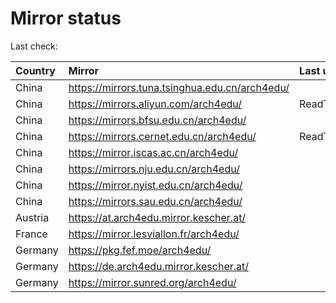 <script src="./time.js"></script>
# Mirror status
Last check: <script type="text/javascript">localize(1744817217.5123405);</script>

|Country|Mirror|Last update|
|:------|:-----|:----------|
|China|https://mirrors.tuna.tsinghua.edu.cn/arch4edu/|<script type="text/javascript">localize(1744785876);</script>|
|China|https://mirrors.aliyun.com/arch4edu/|ReadTimeout|
|China|https://mirrors.bfsu.edu.cn/arch4edu/|<script type="text/javascript">localize(1744742539);</script>|
|China|https://mirrors.cernet.edu.cn/arch4edu/|ReadTimeout|
|China|https://mirror.iscas.ac.cn/arch4edu/|<script type="text/javascript">localize(1744785876);</script>|
|China|https://mirrors.nju.edu.cn/arch4edu/|<script type="text/javascript">localize(1744656198);</script>|
|China|https://mirror.nyist.edu.cn/arch4edu/|<script type="text/javascript">localize(1744785876);</script>|
|China|https://mirrors.sau.edu.cn/arch4edu/|<script type="text/javascript">localize(1731653531);</script>|
|Austria|https://at.arch4edu.mirror.kescher.at/|<script type="text/javascript">localize(1744785876);</script>|
|France|https://mirror.lesviallon.fr/arch4edu/|<script type="text/javascript">localize(1744785876);</script>|
|Germany|https://pkg.fef.moe/arch4edu/|<script type="text/javascript">localize(1744785876);</script>|
|Germany|https://de.arch4edu.mirror.kescher.at/|<script type="text/javascript">localize(1744785876);</script>|
|Germany|https://mirror.sunred.org/arch4edu/|<script type="text/javascript">localize(1744785876);</script>|

<script src="./tablefilter/tablefilter.js"></script>
<script src="./table.js"></script>